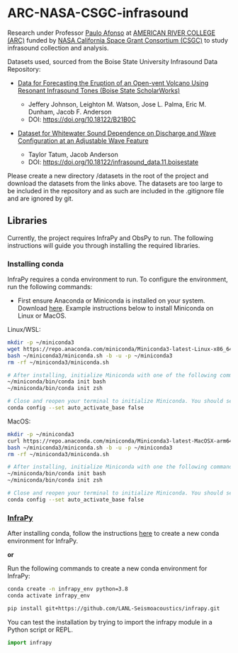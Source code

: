 # ARC-NASA-CSGC-infrasound

Research under Professor [Paulo Afonso](https://losrios.edu/about-los-rios/contact-us/employee-directory/employee?xid=x76049&id=1085001) at [AMERICAN RIVER COLLEGE (ARC)](https://arc.losrios.edu/) funded by [NASA California Space Grant Consortium (CSGC)](https://casgc.ucsd.edu/) to study infrasound collection and analysis.

Datasets used, sourced from the Boise State University Infrasound Data Repository:

- [Data for Forecasting the Eruption of an Open-vent Volcano Using Resonant Infrasound Tones (Boise State ScholarWorks)](https://scholarworks.boisestate.edu/infrasound_data/1/)
    - Jeffery Johnson, Leighton M. Watson, Jose L. Palma, Eric M. Dunham, Jacob F. Anderson
    - DOI: https://doi.org/10.18122/B21B0C

- [Dataset for Whitewater Sound Dependence on Discharge and Wave Configuration at an Adjustable Wave Feature](https://scholarworks.boisestate.edu/infrasound_data/11/)
    - Taylor Tatum, Jacob Anderson
    - DOI: https://doi.org/10.18122/infrasound_data.11.boisestate

Please create a new directory /datasets in the root of the project and download the datasets from the links above. The datasets are too large to be included in the repository and as such are included in the .gitignore file and are ignored by git.


## Libraries

Currently, the project requires InfraPy and ObsPy to run. The following instructions will guide you through installing the required libraries.

### Installing conda

InfraPy requires a conda environment to run. To configure the environment, run the following commands:

- First ensure Anaconda or Miniconda is installed on your system. Download [here](https://conda.io/projects/conda/en/latest/user-guide/install/index.html). Example instructions below to install Miniconda on Linux or MacOS.

Linux/WSL:

```bash
mkdir -p ~/miniconda3
wget https://repo.anaconda.com/miniconda/Miniconda3-latest-Linux-x86_64.sh -O  ~/miniconda3/miniconda.sh
bash ~/miniconda3/miniconda.sh -b -u -p ~/miniconda3
rm -rf ~/miniconda3/miniconda.sh

# After installing, initialize Miniconda with one of the following commands depending on if you are using bash or zsh (hint: bash is the default shell for WSL (Ubuntu))
~/miniconda/bin/conda init bash
~/miniconda/bin/conda init zsh

# Close and reopen your terminal to initialize Miniconda. You should see a (base) prefix in your terminal which indicates the base conda environment is automatically initialized. To disable automatically starting conda on terminal startup, run the following command:
conda config --set auto_activate_base false
```

MacOS:

```bash
mkdir -p ~/miniconda3
curl https://repo.anaconda.com/miniconda/Miniconda3-latest-MacOSX-arm64.sh -o ~/miniconda3/miniconda.sh
bash ~/miniconda3/miniconda.sh -b -u -p ~/miniconda3
rm -rf ~/miniconda3/miniconda.sh

# After installing, initialize Miniconda with one the following command depending on if you are using bash or zsh (hint: zsh is the default shell for MacOS)
~/miniconda/bin/conda init bash
~/miniconda/bin/conda init zsh

# Close and reopen your terminal to initialize Miniconda. You should see a (base) prefix in your terminal which indicates the base conda environment is automatically initialized. To disable automatically starting conda on terminal startup, run the following command:
conda config --set auto_activate_base false
```

### [InfraPy](https://github.com/LANL-Seismoacoustics/infrapy)

After installing conda, follow the instructions [here](https://github.com/LANL-Seismoacoustics/infrapy?tab=readme-ov-file#downloading) to create a new conda environment for InfraPy.

**or**

Run the following commands to create a new conda environment for InfraPy:

```bash
conda create -n infrapy_env python=3.8
conda activate infrapy_env

pip install git+https://github.com/LANL-Seismoacoustics/infrapy.git
```


You can test the installation by trying to import the infrapy module in a Python script or REPL.

```python
import infrapy
```
